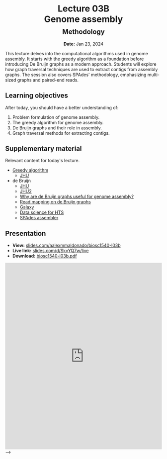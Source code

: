 <h1 style="margin-bottom: 0.4em; text-align: center;">
    <b>Lecture 03B</b><br>
    Genome assembly
</h1>
<h2 style="margin-top: 0.0em; text-align: center;">
    Methodology
</h2>
<p style="text-align: center;">
    <b>Date:</b> Jan 23, 2024
</p>

This lecture delves into the computational algorithms used in genome assembly.
It starts with the greedy algorithm as a foundation before introducing De Bruijn graphs as a modern approach.
Students will explore how graph traversal techniques are used to extract contigs from assembly graphs.
The session also covers SPAdes' methodology, emphasizing multi-sized graphs and paired-end reads.

## Learning objectives

After today, you should have a better understanding of:

1.  Problem formulation of genome assembly.
2.  The greedy algorithm for genome assembly.
3.  De Bruijn graphs and their role in assembly.
4.  Graph traversal methods for extracting contigs.

## Supplementary material

Relevant content for today's lecture.

-   [Greedy algorithm](https://omics.crumblearn.org/genomics/assembly/de-novo/greedy/)
    -   [JHU](https://www.cs.jhu.edu/~langmea/resources/lecture_notes/16_assembly_scs_v2.pdf)
-   de Bruijn
    -   [JHU](https://www.cs.jhu.edu/~langmea/resources/lecture_notes/17_assembly_dbg_v2.pdf)
    -   [JHU2](https://www.cs.jhu.edu/~langmea/resources/lecture_notes/19_assembly_dbg2_v2.pdf)
    -   [Why are de Bruijn graphs useful for genome assembly?](https://www.ncbi.nlm.nih.gov/pmc/articles/PMC5531759/)
    -   [Read mapping on de Bruijn graphs](https://bmcbioinformatics.biomedcentral.com/articles/10.1186/s12859-016-1103-9)
    -   [Galaxy](https://training.galaxyproject.org/training-material/topics/assembly/tutorials/debruijn-graph-assembly/slides-plain.html)
    -   [Data science for HTS](https://data-science-sequencing.github.io/Win2018/lectures/lecture7/)
    -   [SPAdes assembler](https://doi.org/10.1089/cmb.2012.0021)

## Presentation

-   **View:** [slides.com/aalexmmaldonado/biosc1540-l03b](https://slides.com/aalexmmaldonado/biosc1540-l03b)
-   **Live link:** [slides.com/d/SkvYQ7w/live](https://slides.com/d/SkvYQ7w/live)
-   **Download:** [biosc1540-l03b.pdf](/lectures/03B/biosc1540-l03b.pdf)

<iframe src="https://slides.com/aalexmmaldonado/biosc1540-l03b/embed?byline=hidden&share=hidden" width="100%" height="600" title="BIOSC 1540: Lecture 03B" scrolling="no" frameborder="0" webkitallowfullscreen mozallowfullscreen allowfullscreen></iframe> -->
